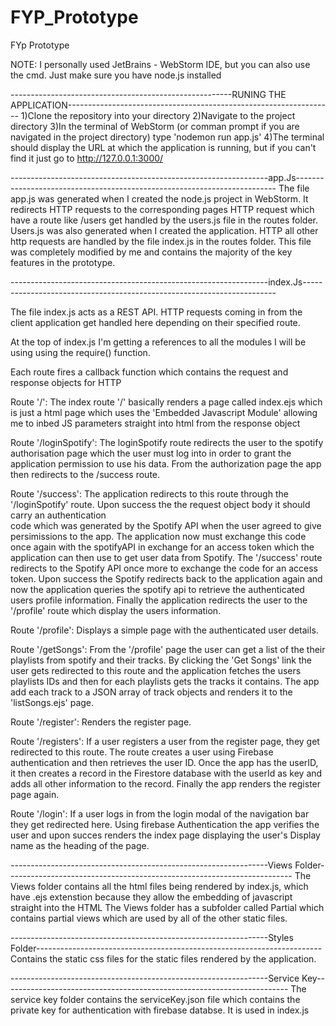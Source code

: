 # FYP_Prototype
FYp Prototype

NOTE: I personally used JetBrains - WebStorm IDE, but you can also use the cmd. Just make sure you have node.js installed

-------------------------------------------------------RUNING THE APPLICATION------------------------------------------------------------------
1)Clone the repository into your directory
2)Navigate to the project directory
3)In the terminal of WebStorm (or comman prompt if you are navigated in the project directory) type 'nodemon run app.js'
4)The terminal should display the URL at which the application is running, but if you can't find it just go to http://127.0.0.1:3000/

----------------------------------------------------------------app.Js-------------------------------------------------------------------------
The file app.js was generated when I created the node.js project in WebStorm. It redirects HTTP requests to the corresponding pages
HTTP request which have a route like /users get handled by the users.js file in the routes folder. Users.js was also generated when 
I created the application.
HTTP all other http requests are handled by the file index.js in the routes folder. This file was completely modified by me and 
contains the majority of the key features in the prototype.

----------------------------------------------------------------index.Js-----------------------------------------------------------------------

The file index.js acts as a REST API. HTTP requests coming in from the client application get handled here depending on their specified route.

At the top of index.js I'm getting a references to all the modules I will be using using the require() function.

Each route fires a callback function which contains the request and response objects for HTTP

Route '/':
	The index route '/' basically renders a page called index.ejs which is just a html page which uses the 'Embedded Javascript Module' allowing
	me to inbed JS parameters straight into html from the response object
	
Route '/loginSpotify':
	The loginSpotify route redirects the user to the spotify authorisation page which the user must log into in order to grant the application
	permission to use his data. From the authorization page the app then redirects to the /success route.

Route '/success':
	The application redirects to this route through the '/loginSpotify' route. Upon success the the request object body it should carry an authentication 	
	code which was generated by the Spotify API when the user agreed to give persimissions to the app. The application now must exchange this code 
	once again with the spotifyAPI in exchange for an access token which the application can then use to get user data from Spotify.
	The '/success' route redirects to the Spotify API once more to exchange the code for an access token. Upon success the Spotify redirects back to the
	application again and now the application queries the spotify api to retrieve the authenticated users profile information.
	Finally the application redirects the user to the '/profile' route which display the users information.
	
Route '/profile':
	Displays a simple page with the authenticated user details.
	
Route '/getSongs':
	From the '/profile' page the user can get a list of the their playlists from spotify and their tracks. By clicking the 'Get Songs' link the user gets 
	redirected to this route and the application fetches the users playlists IDs and then for each playlists gets the tracks it contains.
	The app add each track to a JSON array of track objects and renders it to the 'listSongs.ejs' page.
	
Route '/register':
	Renders the register page.
	
Route '/registers':
	If a user registers a user from the register page, they get redirected to this route. The route creates a user using Firebase authentication and then
	retrieves the user ID.
	Once the app has the userID, it then creates a record in the Firestore database with the userId as key and adds all other information to the record.
	Finally the app renders the register page again.
	
Route '/login':
	If a user logs in from the login modal of the navigation bar they get redirected here. Using firebase Authentication the app verifies the user
	and upon succes renders the index page displaying the user's Display name as the heading of the page.
	
	

----------------------------------------------------------------Views Folder-----------------------------------------------------------------------
The Views folder contains all the html files being rendered by index.js, which have .ejs extenstion because they allow the embedding of javascript 
straight into the HTML The Views folder has a subfolder called Partial which contains partial views which are used by all of the other static files.


----------------------------------------------------------------Styles Folder-----------------------------------------------------------------------
Contains the static css files for the static files rendered by the application.


----------------------------------------------------------------Service Key-----------------------------------------------------------------------
The service key folder contains the serviceKey.json file which contains the private key for authentication with firebase databse.
It is used in index.js
	

